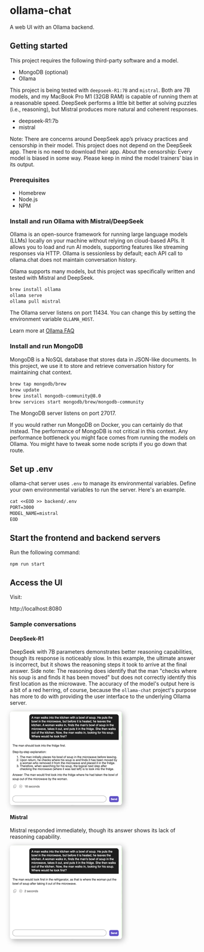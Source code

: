 # ollama-chat

A web UI with an Ollama backend.

## Getting started

This project requires the following third-party software and a model.

- MongoDB (optional)
- Ollama

This project is being tested with `deepseek-R1:7B` and `mistral`. Both are 7B models, and my MacBook Pro M1 (32GB RAM) is capable of running them at a reasonable speed. DeepSeek performs a little bit better at solving puzzles (i.e., reasoning), but Mistral produces more natural and coherent responses.

- deepseek-R1:7b
- mistral

Note: There are concerns around DeepSeek app’s privacy practices and censorship in their model. This project does not depend on the DeepSeek app. There is no need to download their app. About the censorship: Every model is biased in some way. Please keep in mind the model trainers’ bias in its output.

### Prerequisites

- Homebrew
- Node.js
- NPM

### Install and run Ollama with Mistral/DeepSeek

Ollama is an open-source framework for running large language models (LLMs) locally on your machine without relying on cloud-based APIs. It allows you to load and run AI models, supporting features like streaming responses via HTTP. Ollama is sessionless by default; each API call to ollama.chat does not maintain conversation history.

Ollama supports many models, but this project was specifically written and tested with Mistral and DeepSeek.

```
brew install ollama
ollama serve
ollama pull mistral
```

The Ollama server listens on port 11434. You can change this by setting the environment variable `OLLAMA_HOST`.

Learn more at [Ollama FAQ](https://github.com/ollama/ollama/blob/main/docs/faq.md)

### Install and run MongoDB

MongoDB is a NoSQL database that stores data in JSON-like documents. In this project, we use it to store and retrieve conversation history for maintaining chat context.

```
brew tap mongodb/brew
brew update
brew install mongodb-community@8.0
brew services start mongodb/brew/mongodb-community
```

The MongoDB server listens on port 27017.

If you would rather run MongoDB on Docker, you can certainly do that instead. The performance of MongoDB is not critical in this context. Any performance bottleneck you might face comes from running the models on Ollama. You might have to tweak some node scripts if you go down that route.

## Set up .env

ollama-chat server uses `.env` to manage its environmental variables. Define your own environmental variables to run the server. Here's an example.

```
cat <<EOD >> backend/.env
PORT=3000
MODEL_NAME=mistral
EOD
```

## Start the frontend and backend servers

Run the following command:

```
npm run start
```

## Access the UI

Visit:

http://localhost:8080

### Sample conversations

#### DeepSeek-R1

DeepSeek with 7B parameters demonstrates better reasoning capabilities, though its response is noticeably slow. In this example, the ultimate answer is incorrect, but it shows the reasoning steps it took to arrive at the final answer. Side note: The reasoning does identify that the man "checks where his soup is and finds it has been moved" but does not correctly identify this first location as the microwave. The accuracy of the model's output here is a bit of a red herring, of course, because the `ollama-chat` project's purpose has more to do with providing the user interface to the underlying Ollama server.

<picture>
  <source
    srcset="docs/images/puzzle-deepseek-R1-7b-dark.png"
    media="(prefers-color-scheme: dark)">
  <img
    src="docs/images/puzzle-deepseek-R1-7b-light.png"
    style="box-shadow: 0.25rem .25rem 1rem rgba(0,0,0,0.3); border-radius: 0.5rem;"
    width="300"
    alt="User prompt: 'A man walks into the kitchen with a bowl of soup. He puts the bowl in the microwave, but before it is heated, he leaves the kitchen. A woman walks in, finds the man’s bowl of soup in the microwave, takes it out, and puts it in the fridge. She then walks out of the kitchen. Now, the man walks in, looking for his soup. Where would he look first?' DeepSeek's response: 'The man should look into the fridge first.  Step-by-step explanation: 1. The man initially places his bowl of soup in the microwave before leaving. 2. Upon return, he checks where his soup is and finds it has been moved by a woman who removed it from the microwave and placed it in the fridge. 3. Therefore, when searching for his soup, the logical next step after checking the microwave (where it was last left) is to look into the fridge. Answer: The man would first look into the fridge where he had taken the bowl of soup out of the microwave by the woman.'">
</picture>

#### Mistral

Mistral responded immediately, though its answer shows its lack of reasoning capability.

<picture>
  <source
    srcset="docs/images/puzzle-mistral-dark.png"
    media="(prefers-color-scheme: dark)">
  <img
    src="docs/images/puzzle-mistral-light.png"
    style="box-shadow: 0.25rem .25rem 1rem rgba(0,0,0,0.3); border-radius: 0.5rem;"
    width="300"
    alt="User prompt: 'A man walks into the kitchen with a bowl of soup. He puts the bowl in the microwave, but before it is heated, he leaves the kitchen. A woman walks in, finds the man’s bowl of soup in the microwave, takes it out, and puts it in the fridge. She then walks out of the kitchen. Now, the man walks in, looking for his soup. Where would he look first?' Mistral's response: 'The man would look first in the refrigerator, as that is where the woman put the bowl of soup after taking it out of the microwave.'">
</picture>
